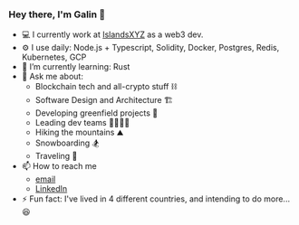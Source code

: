 ### Hey there, I'm Galin 👋

* 💻 I currently work at [IslandsXYZ](https://www.islands.xyz/) as a web3 dev.
* ⚙️ I use daily: Node.js + Typescript, Solidity, Docker, Postgres, Redis, Kubernetes, GCP
* 🌱 I’m currently learning: Rust
* 💬 Ask me about: 
  * Blockchain tech and all-crypto stuff ⛓
  * Software Design and Architecture 🏗️
  * Developing greenfield projects 🌱
  * Leading dev teams 👨‍👩‍👧‍👦
  * Hiking the mountains ⛰️
  * Snowboarding 🏂
  * Traveling 🥾
* 📫 How to reach me
  * [email](dev@galin.cc)
  * [LinkedIn](https://www.linkedin.com/in/galioy/) 
* ⚡ Fun fact: I've lived in 4 different countries, and intending to do more... 😆
